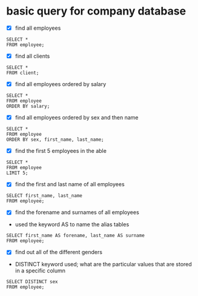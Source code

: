 # basic query for company database

- [x] find all employees

```
SELECT *
FROM employee;
```

- [x] find all clients

```
SELECT *
FROM client;
```

- [x] find all employees ordered by salary

```
SELECT *
FROM employee
ORDER BY salary;
```

- [x] find all employees ordered by sex and then name

```
SELECT *
FROM employee
ORDER BY sex, first_name, last_name;
```

- [x] find the first 5 employees in the able

```
SELECT *
FROM employee
LIMIT 5;
```

- [x] find the first and last name of all employees

```
SELECT first_name, last_name
FROM employee;
```

- [x] find the forename and surnames of all employees
- used the keyword AS to name the alias tables

```
SELECT first_name AS forename, last_name AS surname
FROM employee;
```

- [x] find out all of the different genders
- DISTINCT keyword used; what are the particular values that are stored in a specific column

```
SELECT DISTINCT sex
FROM employee;
```
